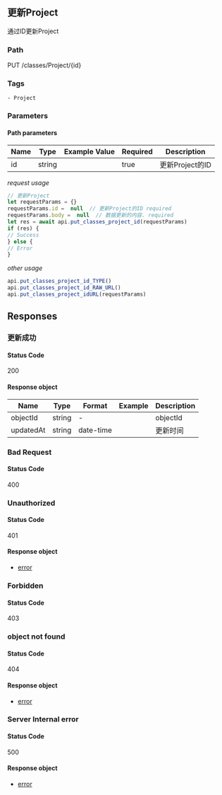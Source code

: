 ## 更新Project

通过ID更新Project
### Path
PUT /classes/Project/{id}

### Tags
    - Project
### Parameters


#### Path parameters

| Name | Type | Example Value | Required | Description |
| ---- | ---- | ------------- | -------- | ----------- |
| id | string |  |  true  | 更新Project的ID |
*request usage*
```javascript
// 更新Project
let requestParams = {}
requestParams.id =  null  // 更新Project的ID required
requestParams.body =  null  // 数据更新的内容. required
let res = await api.put_classes_project_id(requestParams)
if (res) {
// Success
} else {
// Error
}
```
*other usage*
```javascript
api.put_classes_project_id_TYPE()
api.put_classes_project_id_RAW_URL()
api.put_classes_project_idURL(requestParams)
```

## Responses
### 更新成功

#### Status Code
200


#### Response object
| Name | Type | Format | Example | Description |
| ---- | ---- | ------ | ------- | ----------- |
| objectId | string |  -  |  | objectId |
| updatedAt | string |  date-time  |  | 更新时间 |

### Bad Request

#### Status Code
400



### Unauthorized

#### Status Code
401


#### Response object
* [error](../models/error.md)

### Forbidden

#### Status Code
403



### object not found

#### Status Code
404


#### Response object
* [error](../models/error.md)

### Server Internal error

#### Status Code
500


#### Response object
* [error](../models/error.md)

